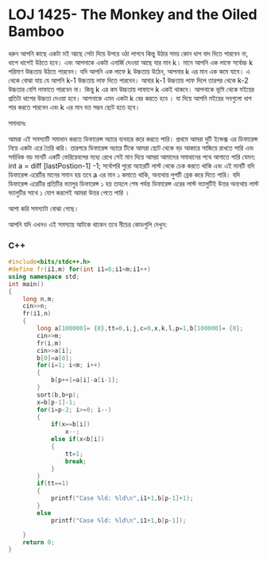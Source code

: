 # LOJ 1425- The Monkey and the Oiled Bamboo

ধরুন আপনি কাছে একটা মই আছে সেটা দিয়ে উপরে ওঠা লাগবে কিন্তু উঠার সময় কোন ধাপ বাদ দিতে পারবেন না,
ধাপে ধাপেই উঠতে হবে। এবং আপনাকে একটা এনার্জি দেওয়া আছে যার মান k। মানে আপনি এক লাফে সর্বোচ্চ k পরিমাণ 
উচ্চতায় উঠতে পারবেন। যদি আপনি এক লাফে k উচ্চতায় উঠেন, আপনার k এর মান এক কমে যাবে। 
এ থেকে বোঝা যায় যে আপনি k-1 উচ্চতায় লাফ দিতে পারবেন। আবার k-1 উচ্চতায় লাফ দিলে তারপর 
থেকে k-2 উচ্চতার বেশি লাফাতে পারবেন না। কিন্তু k এর কম উচ্চতায় লাফালে k একই থাকবে। 
আপনাকে ভূমি থেকে মইয়ের প্রতিটা ধাপের উচ্চতা দেওয়া হবে। আপনাকে এমন একটা k বের করতে হবে ।
যা দিয়ে আপনি মইয়ের সবগুলো ধাপ পার করতে পারবেন এবং k এর মান যত সম্ভব ছোট হতে হবে।

সমাধানঃ

আমরা এই সমস্যাটি সমাধান করতে ডিফারেন্স  অ্যারে ব্যবহার করে করতে পারি। 
প্রথমে আমরা দুটি ইন্ডেক্স এর ডিফারেন্স নিয়ে একটা এরে তৈরি করি।
তারপরে ডিফারেন্স  অ্যারে টিকে আমরা ছোট থেকে বড় আকারে সাজিয়ে রাখতে পারি এবং সর্বাধিক বড় মানটি একটি ভেরিয়েবলের মধ্যে  রেখে সেই মান দিয়ে আমরা আমাদের সমাধানের পথে আগাতে পারি যেমন: int a = diff [lastPostion-1] -1;
সর্বোপরি পুরো অ্যারেটি  লাস্ট থেকে চেক  করতে থাকি  এবং এই মানটি যদি ডিফারেন্স এরেটির মানের সমান হয় তবে a এর মান ১ কমাতে থাকি,  অন্যথায় লুপটি ব্রেক করে দিতে পারি।
যদি ডিফারেন্স এরেটির প্রতিটির ভ্যালুর ডিফারেন্স ১ হয় তাহলে শেষ পর্যন্ত ডিফারেন্স এরের লাস্ট ভ্যালুটিই উত্তর অন্যথায় লাস্ট ভ্যালুটির সাথে ১ যোগ করলেই আমরা উত্তর পেতে পারি । 

আশা করি সমস্যাটা বোঝা গেছে।

আপনি যদি এখনও এই সমস্যায় আটকে থাকেন তবে নীচের কোডগুলি দেখুন:

### C++ 

```c++
#include<bits/stdc++.h>
#define fr(i1,m) for(int i1=0;i1<m;i1++)
using namespace std;
int main()
{
    long n,m;
    cin>>n;
    fr(i1,n)
    {
        long a[100000]= {0},tt=0,i,j,c=0,x,k,l,p=1,b[100000]= {0};
        cin>>m;
        fr(i,m)
        cin>>a[i];
        b[0]=a[0];
        for(i=1; i<m; i++)
        {
            b[p++]=a[i]-a[i-1];
        }
        sort(b,b+p);
        x=b[p-1]-1;
        for(i=p-2; i>=0; i--)
        {
            if(x==b[i])
                x--;
            else if(x<b[i])
            {
                tt=1;
                break;
            }
        }
        if(tt==1)
        {
            printf("Case %ld: %ld\n",i1+1,b[p-1]+1);
        }
        else
            printf("Case %ld: %ld\n",i1+1,b[p-1]);

    }
    return 0;
}
```